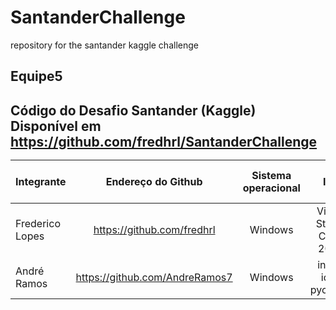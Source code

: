 # SantanderChallenge
repository for the santander kaggle challenge

<h2>Equipe5<h2>
	<p>
		Código do Desafio Santander (Kaggle)
		Disponível em <a href="https://github.com/fredhrl/SantanderChallenge">https://github.com/fredhrl/SantanderChallenge </a>
	
| Integrante 		| Endereço do Github 			| Sistema operacional 	| IDE 						| Python distribution 	| Virtual Environment Software 	|
| :---         		|     :---:      	 			|     :---:      	   	| :---:						|     :---:      		|          ---: 				|
| Frederico Lopes   | https://github.com/fredhrl    | Windows	    		| Visual Studio Code 2022	|     pip	     		|          Virtualenv 				|
| André Ramos     	| https://github.com/AndreRamos7| Windows	    		| intellij idea pycharm		|     Anaconda     		|          Conda env 				|
	
